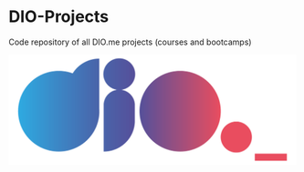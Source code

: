 # DIO-Projects
Code repository of all DIO.me projects (courses and bootcamps)<br/>

![Web 1](https://github.com/Dev-JeanSantos/assets/blob/main/dio/dio.png)

